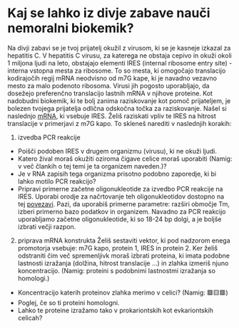 # Kaj se lahko iz divje zabave nauči nemoralni biokemik?

Na divji zabavi se je tvoj prijatelj okužil z virusom, ki se je kasneje izkazal za hepatitis C. V hepatitis C virusu, za katerega ne obstaja cepivo in okuži okoli 1 miljona ljudi na leto, obstajajo elementi IRES (internal ribosome entry site) - interna vstopna mesta za ribosome. To so mesta, ki omogočajo translacijo kodirajočih regij mRNA neodvisno od m7G kape, ki je navadno vezavno mesto za malo podenoto ribosoma. Virusi jih pogosto uporabljajo, da dosežejo preferenčno translacijo lastnih mRNA v njihove proteine. Kot nadobudni biokemik, ki te bolj zanima raziskovanje kot pomoč prijateljem, je bolezen tvojega prijatelja odlična odskočna točka za raziskovanje.
Našel si naslednjo [mRNA](https://www.ncbi.nlm.nih.gov/nucleotide/AJ242651.1?report=genbank&log$=nucltop&blast_rank=4&RID=2DS3ZAHZ016), ki vsebuje IRES. Želiš raziskati vpliv te IRES na hitrost translacije v primerjavi z m7G kapo. To skleneš narediti v naslednjih korakih:

1. izvedba PCR reakcije
* Poišči podoben IRES v drugem organizmu (virusu), ki ne okuži ljudi.
* Katero žival moraš okužiti oziroma čigave celice moraš uporabiti (Namig: v več člankih o tej temi je ta organizem naveden.)?
* Je v RNA zapisih tega organizma prisotno podobno zaporedje, ki bi lahko motilo PCR reakcijo?
* Pripravi primerne začetne oligonukleotide za izvedbo PCR reakcije na IRES. Uporabi orodje za načrtovanje teh oligonukleotidov dostopno na tej [povezavi](https://www.ncbi.nlm.nih.gov/tools/primer-blast/). Pazi, da uporabiš primerne parametre: razširi območje Tm, izberi primerno bazo podatkov in organizem. Navadno za PCR reakcijo uporabljamo začetne oligonukleotide, ki so 18-24 bp dolgi, a je boljše izbrati večji razpon.

2. priprava mRNA konstrukta
Želiš sestaviti vektor, ki pod nadzorom enega promotorja vsebuje: m7G kapo, protein 1, IRES in protein 2. Ker želiš odstraniti čim več spremenljivk moraš izbrati proteina, ki imata podobne lastnosti izražanja (dolžina, hitrost translacije ...) in zlahka izmeriš njuno koncentracijo. (Namig: proteini s podobnimi lastnostmi izražanja so homologi.)
* Koncentracijo katerih proteinov zlahka merimo v celici? (Namig: 🟩🟨🟥)
* Poglej, če so ti proteini homologni.
* Lahko te proteine izražamo tako v prokariontskih kot evkariontskih celicah?